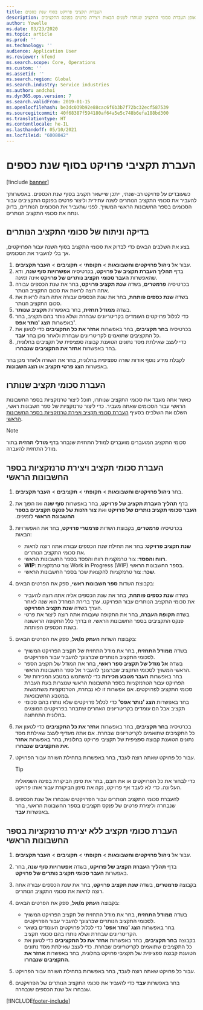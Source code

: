 ```yaml
---
title: העברת תקציבי פרויקט בסוף שנת כספים
description: מאמר זה מספק מידע על אופן העברת סכומי התקציב שנותרו לשנים הבאות ויצירת פרטים בפנקס התקציבים.
author: Yowelle
ms.date: 03/23/2020
ms.topic: article
ms.prod: ''
ms.technology: ''
audience: Application User
ms.reviewer: kfend
ms.search.scope: Core, Operations
ms.custom: ''
ms.assetid: ''
ms.search.region: Global
ms.search.industry: Service industries
ms.author: andchoi
ms.dyn365.ops.version: 7
ms.search.validFrom: 2019-01-15
ms.openlocfilehash: be3dc039b92e88cac6f6b3b7f72bc32ecf587539
ms.sourcegitcommit: 40f68387f594180af64a5e5c748b6efa188bd300
ms.translationtype: HT
ms.contentlocale: he-IL
ms.lasthandoff: 05/10/2021
ms.locfileid: "6008042"
---
```

# <a name="transfer-project-budgets-at-fiscal-year-end"></a>העברת תקציבי פרויקט בסוף שנת כספים

[!include [banner](../includes/banner.md)]

כשעובדים על פרויקט רב-שנתי, ייתכן שיישאר תקציב בסוף שנת הכספים. באפשרותך להעביר את סכומי התקציב הנותרים לשנה עתידית וליצור פרטים בפנקס התקציבים עבור הסכומים בספר החשבונות הראשי המשויך. לפני שתעביר את הסכומים הנותרים, בדוק ונתח את סכומי התקציב הנותרים.

## <a name="review-and-analyze-remaining-budget-amounts"></a>בדיקה וניתוח של סכומי התקציב הנותרים

בצע את השלבים הבאים כדי לבדוק את סכומי התקציב בסוף השנה עבור הפרויקטים, אך בלי להעביר את הסכומים.

1. עבור אל **ניהול פרויקטים וחשבונאות** > **תקופתי** > **תקציבים** > **העבר תקציבים**. 
2. בדף **תהליך העברת תקציב של פרויקט**, בכרטיסיה **אפשרויות סוף שנה**, ודא שהאפשרות **העבר סכומי תקציב נותרים של פרויקט** אינה זמינה.
3. בכרטיסיה **פרמטרים**, בשדה **שנת תקציב פרויקט**, בחר את שנת הכספים עבורה אתה רוצה לראות את סכום התקציב הנותר. 
4. בשדה **שנת כספים פותחת**, בחר את שנת הכספים עבורה אתה רוצה לראות את סכום התקציב הנותר. 
5. בשדה **ממודל תחזית**, בחר באפשרות **תקציב שנותר**. 
6. כדי לכלול פרויקטים העומדים בקריטריונים שבחרת ושלא נותר בהם תקציב, בחר באפשרות **הצג 'נותר אפס'**.  
7. בכרטיסיה **בחר תקציבים**, בחר באפשרות **אחזר את כל התקציבים** כדי לטעון את כל התקציבים שתואמים לקריטריונים שבחרת ולאחר מכן בחר **עבד**. 
8. כדי לעצב שאילתת מסד נתונים הטוענת קבוצה ספציפית של תקציבים בחלונית, בחר באפשרות **אחזר את התקציבים שנבחרו**.

לקבלת מידע נוסף אודות שורה ספציפית בחלונית, בחר את השורה ולאחר מכן בחר באפשרות **הצג פרטי תקציב** או **הצג חשבונות**.

## <a name="carry-forward-remaining-budget-amounts"></a>העברת סכומי תקציב שנותרו 

כאשר אתה מעבד את סכומי התקציב שנותרו, תוכל ליצור טרנזקציות בספר החשבונות הראשי עבור הסכומים שאתה מעביר. כדי ליצור טרנזקציות של ספר חשבונות ראשי, השלם את השלבים בסעיף [העברת סכומי תקציב ויצירת טרנזקציות בספר החשבונות הראשי](#carry-forward). 

> [!NOTE]
> סכומי התקציב המועברים מועברים למודל התחזית שנבחר בדף **מודלי תחזית** בתור מודל התחזית להעברה.  

## <a name="carry-forward-budget-amounts-and-create-general-ledger-transactions"></a><a name="carry-forward"></a>העברת סכומי תקציב ויצירת טרנזקציות בספר החשבונות הראשי

1.  בחר **ניהול פרויקטים וחשבונאות** > **תקופתי** > **תקציבים** > **העבר תקציבים**. 
2. בדף **תהליך העברת תקציב של פרויקט‬‏‫**, בחר באפשרות **סוף שנה** ואז הפוך את **העבר סכומי תקציב נותרים של פרויקט** ואת **צור הזנות של פנקס תקציבים בספר החשבונת הראשי** לזמינים. 
3. בכרטיסיה **פרמטרים**, בקבוצת השדות **פרמטרי פרויקט**, בחר את האפשרויות הבאות:

   - **שנת תקציב פרויקט**: בחר את תחילת שנת הכספים עבורה אתה רוצה לראות את סכומי התקציב הנותרים. 
   - **רווח והפסד**: צור טרנזקציות רווח והפסד בספר החשבונות הראשי. 
   -  **WIP**: צור טרנזקציות Work in Progress ‏(WIP) בספר החשבונות הראשי.
   -  **שכר**: צור טרנזקציות להקצאת שכר בספר החשבונות הראשי. 

5. בקבוצת השדות **ספר חשבונות ראשי**, ספק את הפרטים הבאים: 

   - בשדה **שנת כספים פותחת**, בחר את שנת הכספים אליה אתה רוצה להעביר את סכומי התקציב הנותרים עבור הפרויקט. ערך ברירת המחדל הוא שנה לאחר הערך בשדה **שנת תקציב הפרויקט**.
   -  בשדה **תקופת העברה**, בחר את התקופה שעבורה אתה רוצה ליצור את פרטי פנקס התקציבים בספר החשבונות הראשי. זו בדרך כלל התקופה הראשונה בשנת הכספים הפותחת.

6. בקבוצת השדות **העתק מ/אל**, ספק את הפרטים הבאים:

   - בשדה **ממודל התחזית**, בחר את מודל התחזית של תקציב הפרויקט המשויך לסכומי התקציב הנותרים שברצונך להעביר עבור הפרויקטים. 
   - בשדה **אל מודל של תקציב ספר ראשי**, בחר את המודל של תקציב הספר הראשי המשויך לסכומי התקציב שברצונך להעביר אל ספר החשבונות הראשי. 
   -  בחר באפשרות **העבר מטבע מכירות** כדי להשתמש במטבע המכירות של הפרויקט עבור הטרנזקציות בספר החשבונות הראשי שנוצרות בעת העברת סכומי התקציב לפרויקטים. אם אפשרות זו לא נבחרת, הטרנזקציות משתמשות במטבע החשבונאות. 
   -  בחר באפשרות **הצג 'נותר אפס'** כדי לכלול פרויקטים שלא נותרו בהם סכומי תקציב אבל הם עומדים בקריטריונים האחרים שתבחר בפרויקטים המוצגים בחלונית התחתונה.

7. בכרטיסיה **בחר תקציבים**, בחר באפשרות **אחזר את כל התקציבים** כדי לטעון את כל התקציבים שתואמים לקריטריונים שבחרת. אם אתה מעדיף לעצב שאילתת מסד נתונים הטוענת קבוצה ספציפית של תקציבי פרויקט בחלונית, בחר באפשרות **אחזר את התקציבים שנבחרו**.
8. עבור כל פרויקט שאתה רוצה לעבד, בחר באפשרות בתחילת השורה עבור הפרויקט.

    > [!TIP]
    > כדי לבחור את כל הפרויקטים או את רובם, בחר את סימן הביקורת בפינה השמאלית העליונה. כדי לא לעבד אף פרויקט, נקה את סימן הביקורת עבור אותו פרויקט.

9. להעברת סכומי התקציב הנותרים עבור הפרויקטים שנבחרו אל שנת הכספים שנבחרה וליצירת פרטים של פנקס תקציבים בספר החשבונות הראשי, בחר באפשרות **עבד**.

## <a name="carry-forward-budget-amounts-without-creating-general-ledger-transactions"></a>העברת סכומי תקציב ללא יצירת טרנזקציות בספר החשבונות הראשי

1. עבור אל **ניהול פרויקטים וחשבונאות** > **תקופתי** > **תקציבים** > **העבר תקציבים**.
2. בדף **תהליך העברת תקציב של פרויקט**, בשדה **אפשרויות סוף שנה**, בחר באפשרות **העבר סכומי תקציב נותרים של פרויקט**.
3. בקבוצה **פרמטרים**, בשדה **שנת תקציב פרויקט**, בחר את שנת הכספים עבורה אתה רוצה לראות את סכומי התקציב הנותרים.
4. בקבוצה **העתק מ/אל**, ספק את הפרטים הבאים:

   - בשדה **ממודל התחזית**, בחר את מודל התחזית של תקציב הפרויקט המשויך לסכומי התקציב הנותרים שברצונך להעביר עבור הפרויקטים. 
   - בחר באפשרות **הצג 'נותר אפס'** כדי לכלול פרויקטים העומדים בשאר הקריטריונים שבחרת ושלא נותרו בהם סכומי תקציב.
   - בקבוצה **בחר תקציבים**, בחר באפשרות **אחזר את כל התקציבים** כדי לטעון את כל התקציבים שתואמים לקריטריונים שבחרת. כדי לעצב שאילתת מסד נתונים הטוענת קבוצה ספציפית של תקציבי פרויקט בחלונית, בחר באפשרות **אחזר את התקציבים שנבחרו**.

5. עבור כל פרויקט שאתה רוצה לעבד, בחר באפשרות בתחילת השורה עבור הפרויקט. 
6. בחר באפשרות **עבד** כדי להעביר את סכומי התקציב הנותרים של הפרויקטים שנבחרו אל שנת הכספים שנבחרה.



[!INCLUDE[footer-include](../includes/footer-banner.md)]